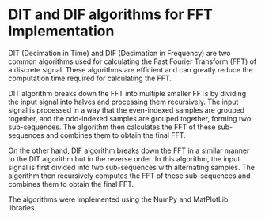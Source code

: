 # DIT and DIF algorithms for FFT Implementation
DIT (Decimation in Time) and DIF (Decimation in Frequency) are two common algorithms used for calculating the Fast Fourier Transform (FFT) of a discrete signal. These algorithms are efficient and can greatly reduce the computation time required for calculating the FFT.

DIT algorithm breaks down the FFT into multiple smaller FFTs by dividing the input signal into halves and processing them recursively. The input signal is processed in a way that the even-indexed samples are grouped together, and the odd-indexed samples are grouped together, forming two sub-sequences. The algorithm then calculates the FFT of these sub-sequences and combines them to obtain the final FFT.

On the other hand, DIF algorithm breaks down the FFT in a similar manner to the DIT algorithm but in the reverse order. In this algorithm, the input signal is first divided into two sub-sequences with alternating samples. The algorithm then recursively computes the FFT of these sub-sequences and combines them to obtain the final FFT.

The algorithms were implemented using the NumPy and MatPlotLib libraries.
